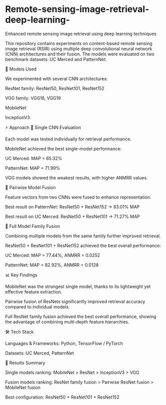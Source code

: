 # Remote-sensing-image-retrieval-deep-learning-
Enhanced remote sensing image retrieval using deep learning techniques

This repository contains experiments on content-based remote sensing image retrieval (RSIR) using multiple deep convolutional neural network (CNN) architectures and their fusion. The models were evaluated on two benchmark datasets: UC Merced and PatternNet.

📌 Models Used

We experimented with several CNN architectures:

ResNet family: ResNet50, ResNet101, ResNet152

VGG family: VGG16, VGG19

MobileNet

InceptionV3

⚡ Approach
🔹 Single CNN Evaluation

Each model was tested individually for retrieval performance.

MobileNet achieved the best single-model performance:

UC Merced: MAP = 65.32%

PatternNet: MAP = 71.99%

VGG models showed the weakest results, with higher ANMRR values.

🔹 Pairwise Model Fusion

Feature vectors from two CNNs were fused to enhance representation.

Best result on PatternNet: ResNet50 + ResNet152 → 83.01% MAP

Best result on UC Merced: ResNet50 + ResNet101 → 71.27% MAP

🔹 Full Model Family Fusion

Combining multiple models from the same family further improved retrieval.

ResNet50 + ResNet101 + ResNet152 achieved the best overall performance:

UC Merced: MAP = 77.44%, ANMRR = 0.0252

PatternNet: MAP = 82.92%, ANMRR = 0.0128

📊 Key Findings

MobileNet was the strongest single model, thanks to its lightweight yet effective feature extraction.

Pairwise fusion of ResNets significantly improved retrieval accuracy compared to individual models.

Full ResNet family fusion achieved the best overall performance, showing the advantage of combining multi-depth feature hierarchies.

🛠️ Tech Stack

Languages & Frameworks: Python, TensorFlow / PyTorch

Datasets: UC Merced, PatternNet

🚀 Results Summary

Single models ranking: MobileNet > ResNet > InceptionV3 > VGG

Fusion models ranking: ResNet family fusion > Pairwise ResNet fusion > MobileNet fusion

Best configuration: ResNet50 + ResNet101 + ResNet152
